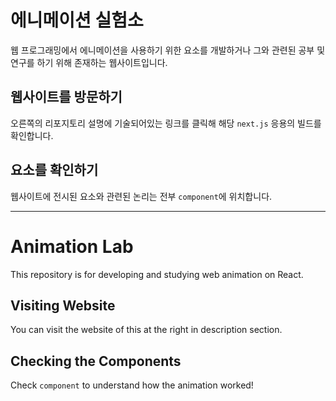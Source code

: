 # 에니메이션 실험소
웹 프로그래밍에서 에니메이션을 사용하기 위한 요소를 개발하거나 그와 관련된 공부 및 연구를 하기 위해 존재하는 웹사이트입니다.
## 웹사이트를 방문하기
오른쪽의 리포지토리 설명에 기술되어있는 링크를 클릭해 해당 `next.js` 응용의 빌드를 확인합니다.
## 요소를 확인하기
웹사이트에 전시된 요소와 관련된 논리는 전부 `component`에 위치합니다.

---
# Animation Lab
This repository is for developing and studying web animation on React.
## Visiting Website
You can visit the website of this at the right in description section.
## Checking the Components
Check `component` to understand how the animation worked!